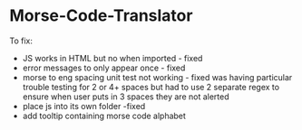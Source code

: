 # Morse-Code-Translator

To fix:

-   JS works in HTML but no when imported - fixed
-   error messages to only appear once - fixed
-   morse to eng spacing unit test not working - fixed was having particular trouble testing for 2 or 4+ spaces but had to use 2 separate regex to ensure when user puts in 3 spaces they are not alerted
-   place js into its own folder -fixed
-   add tooltip containing morse code alphabet
